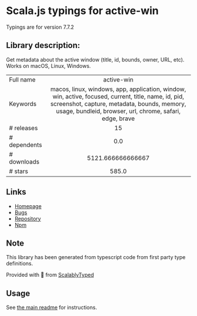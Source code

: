 
# Scala.js typings for active-win

Typings are for version 7.7.2

## Library description:
Get metadata about the active window (title, id, bounds, owner, URL, etc). Works on macOS, Linux, Windows.

|                    |                 |
| ------------------ | :-------------: |
| Full name          | active-win |
| Keywords           | macos, linux, windows, app, application, window, win, active, focused, current, title, name, id, pid, screenshot, capture, metadata, bounds, memory, usage, bundleid, browser, url, chrome, safari, edge, brave |
| # releases         | 15 |
| # dependents       | 0.0 |
| # downloads        | 5121.666666666667 |
| # stars            | 585.0 |

## Links
- [Homepage](https://github.com/sindresorhus/active-win#readme)
- [Bugs](https://github.com/sindresorhus/active-win/issues)
- [Repository](https://github.com/sindresorhus/active-win)
- [Npm](https://www.npmjs.com/package/active-win)
    


## Note
This library has been generated from typescript code from first party type definitions.

Provided with :purple_heart: from [ScalablyTyped](https://github.com/oyvindberg/ScalablyTyped)

## Usage
See [the main readme](../../readme.md) for instructions.


